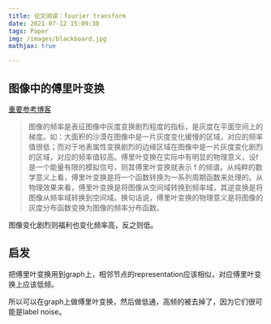 ```yaml
---
title: 论文阅读：fourier transform
date: 2021-07-12 15:09:30
tags: Paper
img: /images/blackboard.jpg
mathjax: true

---
```


## 图像中的傅里叶变换

[重要参考博客](https://www.cnblogs.com/wj-1314/p/11983496.html#:~:text=%E4%BB%8E%E7%BA%AF%E7%B2%B9%E7%9A%84%E6%95%B0%E5%AD%A6%E6%84%8F%E4%B9%89,%E5%9B%BE%E5%83%8F%E7%9A%84%E9%A2%91%E7%8E%87%E5%88%86%E5%B8%83%E5%87%BD%E6%95%B0%E3%80%82)

> 图像的频率是表征图像中灰度变换剧烈程度的指标，是灰度在平面空间上的梯度。如：大面积的沙漠在图像中是一片灰度变化缓慢的区域，对应的频率值很低；而对于地表属性变换剧烈的边缘区域在图像中是一片灰度变化剧烈的区域，对应的频率值较高。傅里叶变换在实际中有明显的物理意义，设f 是一个能量有限的模拟信号，则其傅里叶变换就表示 f 的频谱。从纯粹的数学意义上看，傅里叶变换是将一个函数转换为一系列周期函数来处理的。从物理效果来看，傅里叶变换是将图像从空间域转换到频率域，其逆变换是将图像从频率域转换到空间域。换句话说，傅里叶变换的物理意义是将图像的灰度分布函数变换为图像的频率分布函数。

图像变化剧烈则福利也变化频率高，反之则低。

## 启发
把傅里叶变换用到graph上，相邻节点的representation应该相似，对应傅里叶变换上应该低频。

所以可以在graph上做傅里叶变换，然后做低通，高频的被去掉了，因为它们很可能是label noise。

